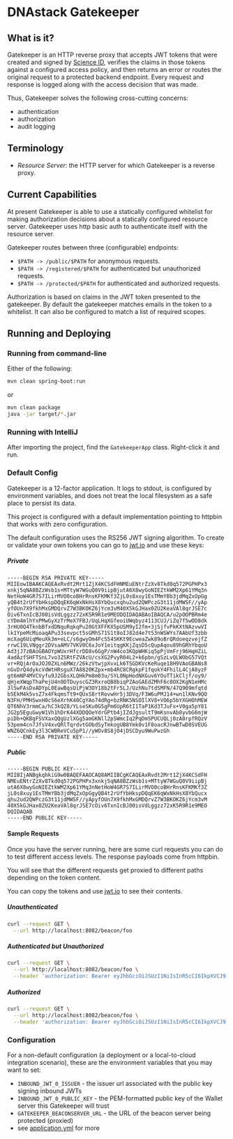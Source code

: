 # DNAstack Gatekeeper

## What is it?

Gatekeeper is an HTTP reverse proxy that accepts JWT tokens that were created and signed by
[Science ID](https://wallet.prod.dnastack.com/), verifies the claims in those tokens against a configured access
policy, and then returns an error or routes the original request to a protected backend endpoint. Every request and
response is logged along with the access decision that was made.

Thus, Gatekeeper solves the following cross-cutting concerns:

- authentication
- authorization
- audit logging

## Terminology

* *Resource Server*: the HTTP server for which Gatekeeper is a reverse proxy.

## Current Capabilities

At present Gatekeeper is able to use a statically configured whitelist for making authorization decisions about a
statically configured resource server. Gatekeeper uses http basic auth to authenticate itself with the resource server.

Gatekeeper routes between three (configurable) endpoints:
* `$PATH -> /public/$PATH` for anonymous requests.
* `$PATH -> /registered/$PATH` for authenticated but unauthorized requests.
* `$PATH -> /protected/$PATH` for authenticated and authorized requests.

Authorization is based on claims in the JWT token presented to the gatekeeper.
By default the gatekeeper matches emails in the token to a whitelist. It can
also be configured to match a list of required scopes.

## Running and Deploying

### Running from command-line

Either of the following:

```bash
mvn clean spring-boot:run
```

or

```bash
mvn clean package
java -jar target/*.jar
```

### Running with IntelliJ

After importing the project, find the `GatekeeperApp` class. Right-click it and run.

### Default Config

Gatekeeper is a 12-factor application. It logs to stdout, is configured by environment variables, and does not
treat the local filesystem as a safe place to persist its data.

This project is configured with a default implementation pointing to httpbin that
works with zero configuration.

The default configuration uses the RS256 JWT signing algorithm. To create or validate your
own tokens you can go to [jwt.io](https://jwt.io) and use these keys:

##### Private
```
-----BEGIN RSA PRIVATE KEY-----
MIIEowIBAAKCAQEAxRvdt2Mrt1ZjX4KCSdFHNMEuENtrZzXv8Tkd0q572PGPHPx3
xnkj5qNA8BZzWsb1s+MTtyW7WGuQ0V9iipBjutA6X8wyGoNIEZtkWM2Xp61YMq3n
NetHoW4GR7S7ILirMVO0coBHrRnsKFKMKf3ZjL0s8xuy1EsTMmYBb3jdMqZxOpGg
yQB4t2rUfYbHkspDQqEK6qWxNkHsX8YbQucxqhu2ud2QWPczG3t11jdMWSF//yAp
yfOUn7X9fkhMxGMDQrvZ7W3BKOKZ6jYcm3vM40X5kGJHax0ZU2KeaVAl8qrJSE7c
Oiv6TxnIcBJ00isVdLggzz72xK5R9R1e9MEODQIDAQABAoIBAQCA/u2pOOPBRm4e
cYDm4mlhYxPMwGyXzTrMeX7FBJ/UqLHqXGfeoiUWqbyz4113CUJ/iZq7f5wOD8dk
3rHU0Q4TknbBfxdDNquRqkqPu20GtXFFKX5pUSM9yI2fm+3jSjfvPkKXtNAzvwVI
lk1YpeMcMioaqAPu33sevpct5sGMhS71S1t8oIJ82d4e7t53nWSWYs7AAbUf3zbb
mcXag6UiqMeuXk3m+eLC/s6gwyOm4FcS54SKKt9EcweaZwk89oBrQRdoeqzvejfZ
rrwC19LVNggr2DVsaAMV7VKV0C6xJoY1eitqgKKjZqsD5cQupAqou89hGRhYbqoU
Ad3jJ7zBAoGBAOYpWUxrHfcrDD8v6GgP/nW4co3KQpWHKiq5pPjVmFrj96HqHZiL
4adAzfSHFTSnL7vo3ZSRtFZVAcU/csXG2PvyR04L2+k6pbn/gSzLvQLWObG57VQt
vr+RQjArOaJOJ0ZXLn6MWz/26kzVtwjpXvxLk6TSGDKVcKeRuqe18H9VAoGBANs8
nGvDrQ4dykcVdWtHRsguX7A8820KZpx+mb4RC8CRgkpF1fqokY4FhilL4CjA8yzF
gt6mNP4MVCVyfu9J2GbsXLQHkPm8m03u/SYL0NpHodNXGuv6YOuTTikCljf/oy9/
qHjeXWqpThaPejU4n0DTDuyscGZ3RxroQB8biqPZAoGAEdZMhF6c0OX2KgN1eHMc
3lSwFAsDxADYpL0EawBqsUiPjW3OY18b2tFr5LJ/UzhNu7tdSMFN/47Q909mfqtd
b5EkM4k5vsZ7x4FkqmsTt9+QUxS8rtRovwHr5j3DVq/F3W6uPMJ14+wn1lKNv9QO
N3FH/PMHSwxH0cS6eXrhK40CgYAo74dRg+bzRNK5NSOIlXV8+VO6p5bYXGHOhMEW
QT6NhV3rmmCa/hC3kQZ8/YLseSKu0G5gPm6UpR6tI1TaP1Kd3TJuFx+V0ga5pY81
JG2p5EguGwyW1Vh1hDrK44XDDQOeYdrGPtb4jIZdJgsultT9mKsnvAb8yvbG6mjW
piDb+QKBgFSVXaxQQgUzlXGg5amGKNll2pSWmcIq2PqDmSPUCUQLj0zA0rpfRQzV
53pem4cn7JfsV4xvQRlTqrdvtGObdSyTmkogUB8Ymk0v1F8oacRJnwBTwD0SVEUG
WNZ6QCnkEy3l3CWBReVCu5pP1//yWOv8S8jO4jDSCDyu9WuPwzGh
-----END RSA PRIVATE KEY-----
```
##### Public
```
-----BEGIN PUBLIC KEY-----
MIIBIjANBgkqhkiG9w0BAQEFAAOCAQ8AMIIBCgKCAQEAxRvdt2Mrt1ZjX4KCSdFH
NMEuENtrZzXv8Tkd0q572PGPHPx3xnkj5qNA8BZzWsb1s+MTtyW7WGuQ0V9iipBj
utA6X8wyGoNIEZtkWM2Xp61YMq3nNetHoW4GR7S7ILirMVO0coBHrRnsKFKMKf3Z
jL0s8xuy1EsTMmYBb3jdMqZxOpGgyQB4t2rUfYbHkspDQqEK6qWxNkHsX8YbQucx
qhu2ud2QWPczG3t11jdMWSF//yApyfOUn7X9fkhMxGMDQrvZ7W3BKOKZ6jYcm3vM
40X5kGJHax0ZU2KeaVAl8qrJSE7cOiv6TxnIcBJ00isVdLggzz72xK5R9R1e9MEO
DQIDAQAB
-----END PUBLIC KEY-----
```

#### Sample Requests

Once you have the server running, here are some curl requests you can do
to test different access levels. The response payloads come from httpbin.

You will see that the different requests get proxied to different paths depending
on the token content.

You can copy the tokens and use [jwt.io](https://jwt.io) to see their contents.

##### Unauthenticated

```bash
curl --request GET \
  --url http://localhost:8082/beacon/foo
```

##### Authenticated but Unauthorized

```bash
curl --request GET \
  --url http://localhost:8082/beacon/foo \
  --header 'authorization: Bearer eyJhbGciOiJSUzI1NiIsInR5cCI6IkpXVCJ9.eyJhdWQiOiJnYXRla2VlcGVyIiwic3ViIjoidXNlciIsImlzcyI6Imh0dHA6Ly9sb2NhbGhvc3Q6ODA4MSIsImF6cCI6ImNsaWVudCIsInNjb3BlIjpbIm9wZW5pZCJdLCJleHAiOiI0MTAyNDQ0ODAwIiwianRpIjoidG9rZW4taWQifQ.vnlvQYKqRSQwoB-5woqi6jDojYZm1tI2Y7JTcn82Nh5iAsgaNSc52v6Zr0kI-OLBzTmJhZM76JxyH-t1SoPyS79BffEPiflYX7DxQVKACbnesChASv9P9CZNO0kxhdeBupiHbC_OM9NzdibHmeeGp_f_eS8yYRW0YZ2W0rTfsJYig0q4G2sFqHDAHZE3XhozVotsRhUiOcYI-oK5W1vYBpN9vzhFnFCOSM6B9QqKg3m-fdW89V_qH3EpK2lciu9DPvgo6ZA3jRlzUHLoxue-QdiTu11Vl7l4U3RcBylqgzhoSOsJqyVSpoAdfeJYr268ilpPUaDfRKX12sY8pgVj6Q'
```

##### Authorized

```bash
curl --request GET \
  --url http://localhost:8082/beacon/foo \
  --header 'authorization: Bearer eyJhbGciOiJSUzI1NiIsInR5cCI6IkpXVCJ9.eyJhdWQiOiJnYXRla2VlcGVyIiwic3ViIjoidXNlciIsImlzcyI6Imh0dHA6Ly9sb2NhbGhvc3Q6ODA4MSIsImF6cCI6ImNsaWVudCIsInNjb3BlIjpbIm9wZW5pZCJdLCJnYTRnaCI6eyJDb250cm9sbGVkQWNjZXNzR3JhbnRzIjpbeyJ2YWx1ZSI6Imh0dHBzOi8vY29mZmVlLmJlYW4iLCJzb3VyY2UiOiJodHRwOi8vbG9jYWxob3N0OjgwODEiLCJieSI6ImRhYyJ9XX0sImV4cCI6IjQxMDI0NDQ4MDAiLCJqdGkiOiJ0b2tlbi1pZCJ9.iko_cYJuc7SVHmPTgqir2Zj16GAQz7SjJ2_c-Ygq7-OjtgAJNsyylH7Nz7A__qPVNKiH2i3vmLlJ-O51CLRiCESuQxfivE-KLJbqSt27ShZnvrsSDKrlIGbw-DT9Mnm1nOKdU1dFFJ9YkpXD_grQMN2EXjUjabnJCoJmp1VwCDzDHAaqhILWaF6iN5queV9hEDHLamR4oRDVNzI2fJadK5KGXI1vhMchha-bRzzXuxWgxzM2o1EbZbZ8LzR3lvRQNPLf-2LTRDrT8p-hNUZfw3gDmBelnWc7NotnBpMFdRYE8fSLmIWlYPzWpQWytaIIlbNXlspxV4A8X3Vjastz6w'
```

### Configuration

For a non-default configuration (a deployment or a local-to-cloud integration scenario), these are the
environment variables that you may want to set:

* `INBOUND_JWT_0_ISSUER` - the issuer url associated with the public key signing inbound JWTs
* `INBOUND_JWT_0_PUBLIC_KEY` - the PEM-formatted public key of the Wallet server this Gatekeeper will trust
* `GATEKEEPER_BEACONSERVER_URL` - the URL of the beacon server being protected (proxied)
* see [application.yml](src/main/resources/application.yml) for more


